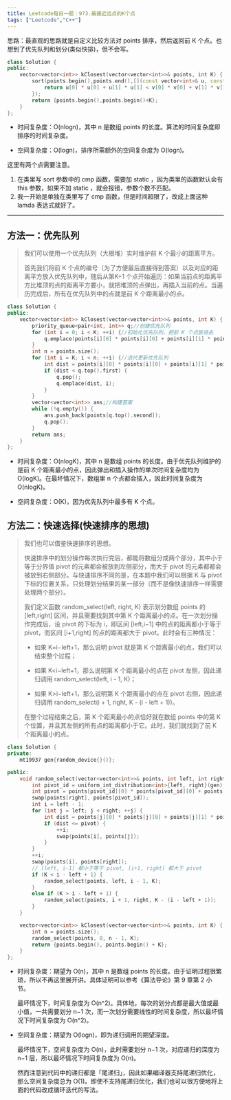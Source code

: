 ```yaml
---
title: Leetcode每日一题：973.最接近远点的K个点
tags: ["Leetcode","C++"]
---
```


思路：最直观的思路就是自定义比较方法对 points 排序，然后返回前 K 个点。也想到了优先队列和划分(类似快排)，但不会写。

~~~c++
class Solution {
public:
    vector<vector<int>> kClosest(vector<vector<int>>& points, int K) {
        sort(points.begin(),points.end(),[](const vector<int>& u, const vector<int>& v) {
            return u[0] * u[0] + u[1] * u[1] < v[0] * v[0] + v[1] * v[1];
        });
        return {points.begin(),points.begin()+K};
    }
};
~~~

* 时间复杂度：O(nlogn)，其中 n 是数组 points 的长度。算法的时间复杂度即排序的时间复杂度。

* 空间复杂度：O(logn)，排序所需额外的空间复杂度为 O(logn)。

这里有两个点需要注意。

1. 在类里写 sort 参数中的 cmp 函数，需要加 static ，因为类里的函数默认会有 this 参数，如果不加 static ，就会报错，参数个数不匹配。
2. 我一开始是单独在类里写了 cmp 函数，但是时间超限了，改成上面这种 lamda 表达式就好了。

***

## 方法一：优先队列

> 我们可以使用一个优先队列（大根堆）实时维护前 K 个最小的距离平方。
>
> 首先我们将前 K 个点的编号（为了方便最后直接得到答案）以及对应的距离平方放入优先队列中，随后从第K+1 个点开始遍历：如果当前点的距离平方比堆顶的点的距离平方要小，就把堆顶的点弹出，再插入当前的点。当遍历完成后，所有在优先队列中的点就是前 K 个距离最小的点。

~~~c++
class Solution {
public:
    vector<vector<int>> kClosest(vector<vector<int>>& points, int K) {
        priority_queue<pair<int, int>> q;//创建优先队列
        for (int i = 0; i < K; ++i) {//初始化优先队列，把前 K 个点放进去
            q.emplace(points[i][0] * points[i][0] + points[i][1] * points[i][1], i);
        }
        int n = points.size();
        for (int i = K; i < n; ++i) {//迭代更新优先队列
            int dist = points[i][0] * points[i][0] + points[i][1] * points[i][1];
            if (dist < q.top().first) {
                q.pop();
                q.emplace(dist, i);
            }
        }
        vector<vector<int>> ans;//构建答案
        while (!q.empty()) {
            ans.push_back(points[q.top().second]);
            q.pop();
        }
        return ans;
    }
};
~~~

* 时间复杂度：O(nlogK)，其中 n 是数组 points 的长度。由于优先队列维护的是前 K 个距离最小的点，因此弹出和插入操作的单次时间复杂度均为 O(logK)。在最坏情况下，数组里 n 个点都会插入，因此时间复杂度为 O(nlogK)。

* 空间复杂度：O(K)，因为优先队列中最多有 K 个点。

## 方法二：快速选择(快速排序的思想)

> 我们也可以借鉴快速排序的思想。
>
> 快速排序中的划分操作每次执行完后，都能将数组分成两个部分，其中小于等于分界值 pivot 的元素都会被放到左侧部分，而大于 pivot 的元素都都会被放到右侧部分。与快速排序不同的是，在本题中我们可以根据 K 与 pivot 下标的位置关系，只处理划分结果的某一部分（而不是像快速排序一样需要处理两个部分）。
>
> 我们定义函数 random_select(left, right, K) 表示划分数组 points 的 [left,right] 区间，并且需要找到其中第 K 个距离最小的点。在一次划分操作完成后，设 pivot 的下标为 i，即区间 [left,i−1] 中的点的距离都小于等于 pivot，而区间 [i+1,right] 的点的距离都大于 pivot。此时会有三种情况：
>
> * 如果 K=i−left+1，那么说明 pivot 就是第 K 个距离最小的点，我们可以结束整个过程；
>
> * 如果 K<i−left+1，那么说明第 K 个距离最小的点在 pivot 左侧，因此递归调用 random_select(left, i - 1, K)；
>
> * 如果 K>i−left+1，那么说明第 K 个距离最小的点在 pivot 右侧，因此递归调用 random_select(i + 1, right, K - (i - left + 1))。
>
> 在整个过程结束之后，第 K 个距离最小的点恰好就在数组 points 中的第 K 个位置，并且其左侧的所有点的距离都小于它。此时，我们就找到了前 K 个距离最小的点。
>

~~~c++
class Solution {
private:
    mt19937 gen{random_device{}()};

public:
    void random_select(vector<vector<int>>& points, int left, int right, int K) {
        int pivot_id = uniform_int_distribution<int>{left, right}(gen);
        int pivot = points[pivot_id][0] * points[pivot_id][0] + points[pivot_id][1] * points[pivot_id][1];
        swap(points[right], points[pivot_id]);
        int i = left - 1;
        for (int j = left; j < right; ++j) {
            int dist = points[j][0] * points[j][0] + points[j][1] * points[j][1];
            if (dist <= pivot) {
                ++i;
                swap(points[i], points[j]);
            }
        }
        ++i;
        swap(points[i], points[right]);
        // [left, i-1] 都小于等于 pivot, [i+1, right] 都大于 pivot
        if (K < i - left + 1) {
            random_select(points, left, i - 1, K);
        }
        else if (K > i - left + 1) {
            random_select(points, i + 1, right, K - (i - left + 1));
        }
    }

    vector<vector<int>> kClosest(vector<vector<int>>& points, int K) {
        int n = points.size();
        random_select(points, 0, n - 1, K);
        return {points.begin(), points.begin() + K};
    }
};
~~~

* 时间复杂度：期望为 O(n)，其中 n 是数组 points 的长度。由于证明过程很繁琐，所以不再这里展开讲。具体证明可以参考《算法导论》第 9 章第 2 小节。

  最坏情况下，时间复杂度为 O(n^2)。具体地，每次的划分点都是最大值或最小值，一共需要划分 n−1 次，而一次划分需要线性的时间复杂度，所以最坏情况下时间复杂度为 O(n^2)。

* 空间复杂度：期望为 O(logn)，即为递归调用的期望深度。

  最坏情况下，空间复杂度为 O(n)，此时需要划分 n−1 次，对应递归的深度为 n−1 层，所以最坏情况下时间复杂度为 O(n)。

  然而注意到代码中的递归都是「尾递归」，因此如果编译器支持尾递归优化，那么空间复杂度总为 O(1)。即使不支持尾递归优化，我们也可以很方便地将上面的代码改成循环迭代的写法。